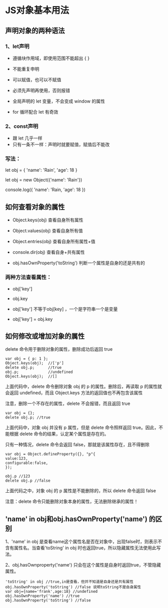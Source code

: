 # JS对象基本用法

## 声明对象的两种语法

### 1、let声明
* 遵循块作用域，即使用范围不能超出 { }

* 不能重复申明

* 可以赋值，也可以不赋值

* 必须先声明再使用，否则报错

* 全局声明的 let 变量，不会变成 window 的属性

* for 循环配合 let 有奇效

### 2、const声明

* 跟 let 几乎一样
* 只有一条不一样：声明时就要赋值，赋值后不能改

### 写法：

let obj = { 'name': 'Rain', 'age': 18 }

let obj = new Object({'name': 'Rain'})

console.log({ 'name': 'Rain, 'age': 18 })

## 如何查看对象的属性

* Object.keys(obj) 查看自身所有属性

* Object.values(obj) 查看自身所有值

* Object.entries(obj) 查看自身所有属性+值

* console.dir(obj) 查看自身+共有属性

* obj.hasOwnProperty('toString') 判断一个属性是自身的还是共有的

### 两种方法查看属性：
* obj['key']

* obj.key

* obj['key'] 不等于obj[key] ，一个是字符串一个是变量

* obj['key'] = obj.key


## 如何修改或增加对象的属性

delete 命令用于删除对象的属性，删除成功后返回 true

    var obj = { p: 1 };
    Object.keys(obj);  //['p']
    delete obj.p;      //true
    obj.p;             //undefined
    Object.keys(obj);  //[]
    
上面代码中，delete 命令删除对象 obj 的 p 的属性。删除后，再读取 p 的属性就会返回 undefined，而且 Object.keys 方法的返回值也不再包含该属性

注意，删除一个不存在的属性，delete 不会报错，而且返回 true

    var obj = {};
    delete obj.p; //true
    
上面代码中，对象 obj 并没有 p 属性，但是 delete 命令照样返回 true。因此，不能根据 delete 命令的结果，认定某个属性是存在的。

只有一种情况，delete 命令会返回 false，那就是该属性存在，且不得删除

    var obj = Object.defineProperty({}, "p"{
    value:123,
    configurable:false,
    });

    obj.p //123
    delete obj.p //false
    
上面代码之中，对象 obj 的 p 属性是不能删除的，所以 delete 命令返回 false

注意：delete 命令只能删除对象本身的属性，无法删除继承的属性！

## 'name' in obj和obj.hasOwnProperty('name') 的区别

1、'name' in obj 是查看name这个属性名是否在对象中，出现false时，则表示不含有属性名。当查看'toString' in obj 时也返回true，所以隐藏属性无法使用此写法。

2、obj.hasOwnproperty('name') 只会在这个属性是自身时返回true，不管隐藏属性。

    'toString' in obj //true,in是查看，但并不知道是自身还是共有属性
    obj.hasOwnProperty('toString') //false 说明toString不是自身属性
    var obj={name='frank',age:18} //undefined
    obj.hasOwnProperty('name') //true
    obj.hasOwnProperty('toString') //false

